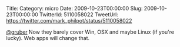 Title: 
Category: micro
Date: 2009-10-23T00:00:00
Slug: 2009-10-23T00:00:00
TwitterId: 5110058022
TweetUrl: https://twitter.com/mark_philpot/status/5110058022

[@gruber](https://twitter.com/gruber) Now they barely cover Win, OSX and maybe Linux (if you're lucky). Web apps will change that.